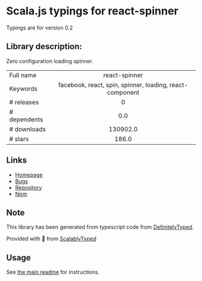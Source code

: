 
# Scala.js typings for react-spinner

Typings are for version 0.2

## Library description:
Zero configuration loading spinner.

|                    |                 |
| ------------------ | :-------------: |
| Full name          | react-spinner |
| Keywords           | facebook, react, spin, spinner, loading, react-component |
| # releases         | 0 |
| # dependents       | 0.0 |
| # downloads        | 130902.0 |
| # stars            | 186.0 |

## Links
- [Homepage](https://github.com/chenglou/react-spinner)
- [Bugs](https://github.com/chenglou/react-spinner/issues)
- [Repository](https://github.com/chenglou/react-spinner)
- [Npm](https://www.npmjs.com/package/react-spinner)
    


## Note
This library has been generated from typescript code from [DefinitelyTyped](https://definitelytyped.org).

Provided with :purple_heart: from [ScalablyTyped](https://github.com/oyvindberg/ScalablyTyped)

## Usage
See [the main readme](../../readme.md) for instructions.


